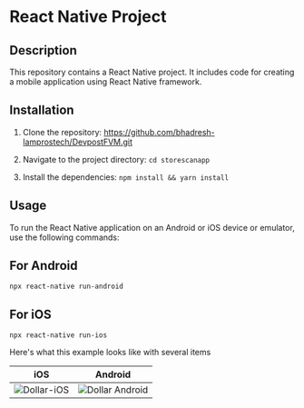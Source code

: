 # React Native Project

## Description

This repository contains a React Native project. It includes code for creating a mobile application using React Native framework.

## Installation

1. Clone the repository:
https://github.com/bhadresh-lamprostech/DevpostFVM.git

2. Navigate to the project directory: ```cd storescanapp```


3. Install the dependencies: ```npm install && yarn install```


## Usage

To run the React Native application on an Android or iOS device or emulator, use the following commands:

## For Android
```npx react-native run-android```

## For iOS
```npx react-native run-ios```

Here's what this example looks like with several items

| iOS                                                                                                                  | Android                                                                                                                  |
| -------------------------------------------------------------------------------------------------------------------- | ------------------------------------------------------------------------------------------------------------------------ |
| ![Dollar-iOS](https://user-images.githubusercontent.com/26162804/160485984-e6c46563-56ee-4be9-b241-34a186e0029d.gif) | ![Dollar Android](https://user-images.githubusercontent.com/26162804/160306955-af9c5dd6-5cdf-4e2c-8770-c734a594985d.gif) |






